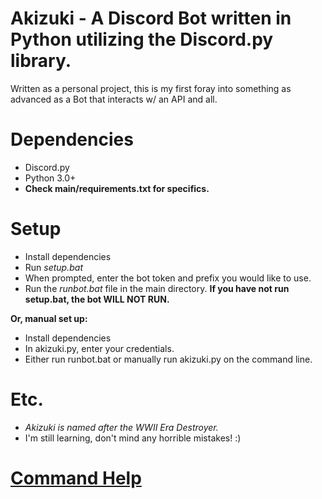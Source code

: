 
# Akizuki - A Discord Bot written in Python utilizing the Discord.py library.

Written as a personal project, this is my first foray into something as advanced as a Bot that interacts w/ an API and all.

# Dependencies

* Discord.py
* Python 3.0+
* **Check main/requirements.txt for specifics.**

# Setup

* Install dependencies 
* Run *setup.bat*
* When prompted, enter the bot token and prefix you would like to use.
* Run the *runbot.bat* file in the main directory. **If you have not run setup.bat, the bot WILL NOT RUN.**

**Or, manual set up:**

* Install dependencies
* In akizuki.py, enter your credentials.
* Either run runbot.bat or manually run akizuki.py on the command line.

# Etc.

* *Akizuki is named after the WWII Era Destroyer.*
* I'm still learning, don't mind any horrible mistakes! :)

# [Command Help](https://yuzu.github.io/Akizuki/)
